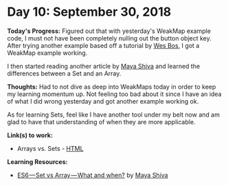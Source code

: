 # Day 10: September 30, 2018

**Today's Progress:** Figured out that with yesterday's WeakMap example code, I must not have been completely nulling out the button object key. After trying another example based off a tutorial by [Wes Bos](https://wesbos.com/), I got a WeakMap example working.

I then started reading another article by [Maya Shiva](http://mayashavin.com/) and learned the differences between a Set and an Array.

**Thoughts:** Had to not dive as deep into WeakMaps today in order to keep my learning momentum up. Not feeling too bad about it since I have an idea of what I did wrong yesterday and got another example working ok.

As for learning Sets, feel like I have another tool under my belt now and am glad to have that understanding of when they are more applicable.

**Link(s) to work:**
* Arrays vs. Sets - [HTML](https://github.com/mccoyrjm/100-days-of-code/blob/master/work/js/arrays-vs-sets.html)

**Learning Resources:**
* [ES6 — Set vs Array — What and when?](https://medium.com/front-end-hacking/es6-set-vs-array-what-and-when-efc055655e1a) by [Maya Shiva](http://mayashavin.com/)
